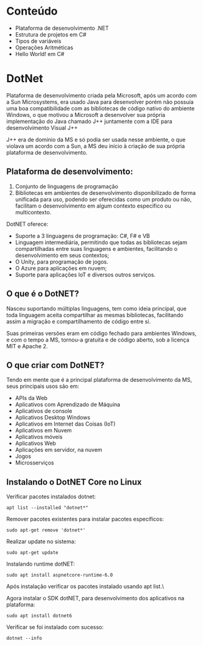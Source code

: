 # Conteúdo

- Plataforma de desenvolvimento .NET
- Estrutura de projetos em C#
- Tipos de variáveis
- Operações Aritméticas
- Hello World! em C#

# DotNet

Plataforma de desenvolvimento criada pela Microsoft, após um acordo com a Sun Microsystems, era usado Java para desenvolver porém não possuía uma boa compatibilidade com as bibliotecas de código nativo do ambiente Windows, o que motivou a Microsoft a desenvolver sua própria implementação do Java chamado J++ juntamente com a IDE para desenvolvimento Visual J++

J++ era de domínio da MS e só podia ser usada nesse ambiente, o que violava um acordo com a Sun, a MS deu início à criação de sua própria plataforma de desenvolvimento.

## Plataforma de desenvolvimento:

1. Conjunto de linguagens de programação
2. Bibliotecas em ambientes de desenvolvimento disponibilizado de forma unificada para uso, podendo ser oferecidas como um produto ou não, facilitam o desenvolvimento em algum contexto especifico ou multicontexto.

DotNET oferece:

- Suporte a 3 linguagens de programação: C#, F# e VB
- Linguagem intermediária, permitindo que todas as bibliotecas sejam compartilhadas entre suas linguagens e ambientes, facilitando o desenvolvimento em seus contextos;
- O Unity, para programação de jogos.
- O Azure para aplicações em nuvem;
- Suporte para aplicações IoT e diversos outros serviços.

## O que é o DotNET?

Nasceu suportando múltiplas linguagens, tem como ideia principal, que toda linguagem aceita compartilhar as mesmas bibliotecas, facilitando assim a migração e compartilhamento de código entre si.

Suas primeiras versões eram em código fechado para ambientes Windows, e com o tempo a MS, tornou-a gratuita e de código aberto, sob a licença MIT e Apache 2.

## O que criar com DotNET?

Tendo em mente que é a principal plataforma de desenvolvimento da MS, seus principais usos são em:

- APIs da Web
- Aplicativos com Aprendizado de Máquina
- Aplicativos de console
- Aplicativos Desktop Windows
- Aplicativos em Internet das Coisas (IoT)
- Aplicativos em Nuvem
- Aplicativos móveis
- Aplicativos Web
- Aplicações em servidor, na nuvem
- Jogos
- Microsserviços

## Instalando o DotNET Core no Linux

Verificar pacotes instalados dotnet:

```
apt list --installed "dotnet*"
```

Remover pacotes existentes para instalar pacotes específicos:

```
sudo apt-get remove 'dotnet*'
```

Realizar update no sistema:

```
sudo apt-get update
```

Instalando runtime dotNET:

```
sudo apt install aspnetcore-runtime-6.0
```

Após instalação verificar os pacotes instalado usando apt list.\

Agora instalar o SDK dotNET, para desenvolvimento dos aplicativos na plataforma:

```
sudo apt install dotnet6
```

Verificar se foi instalado com sucesso:

```
dotnet --info
```

